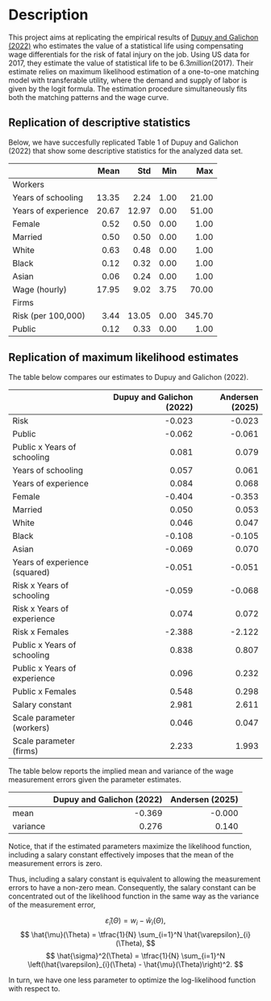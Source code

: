 
# Description
This project aims at replicating the empirical results of [Dupuy and Galichon (2022)](https://doi.org/10.3982/QE928) who estimates the value of a statistical life using compensating wage differentials for the risk of fatal injury on the job. Using US data for 2017, they estimate the value of statistical life to be $6.3 million ($2017). Their estimate relies on maximum likelihood estimation of a one-to-one matching model with transferable utility, where the demand and supply of labor is given by the logit formula. The estimation procedure simultaneously fits both the matching patterns and the wage curve.

## Replication of descriptive statistics
Below, we have succesfully replicated Table 1 of Dupuy and Galichon (2022) that show some descriptive statistics for the analyzed data set.

|                     |   Mean |   Std |   Min |    Max |
|:--------------------|-------:|------:|------:|-------:|
| Workers             |        |       |       |        |
| Years of schooling  |  13.35 |  2.24 |  1.00 |  21.00 |
| Years of experience |  20.67 | 12.97 |  0.00 |  51.00 |
| Female              |   0.52 |  0.50 |  0.00 |   1.00 |
| Married             |   0.50 |  0.50 |  0.00 |   1.00 |
| White               |   0.63 |  0.48 |  0.00 |   1.00 |
| Black               |   0.12 |  0.32 |  0.00 |   1.00 |
| Asian               |   0.06 |  0.24 |  0.00 |   1.00 |
| Wage (hourly)       |  17.95 |  9.02 |  3.75 |  70.00 |
| Firms               |        |       |       |        |
| Risk (per 100,000)  |   3.44 | 13.05 |  0.00 | 345.70 |
| Public              |   0.12 |  0.33 |  0.00 |   1.00 |

## Replication of maximum likelihood estimates
The table below compares our estimates to Dupuy and Galichon (2022).

|                               |   Dupuy and Galichon (2022) |   Andersen (2025) |
|:------------------------------|----------------------------:|------------------:|
| Risk                          |                      -0.023 |            -0.023 |
| Public                        |                      -0.062 |            -0.061 |
| Public x Years of schooling   |                       0.081 |             0.079 |
| Years of schooling            |                       0.057 |             0.061 |
| Years of experience           |                       0.084 |             0.068 |
| Female                        |                      -0.404 |            -0.353 |
| Married                       |                       0.050 |             0.053 |
| White                         |                       0.046 |             0.047 |
| Black                         |                      -0.108 |            -0.105 |
| Asian                         |                      -0.069 |             0.070 |
| Years of experience (squared) |                      -0.051 |            -0.051 |
| Risk x Years of schooling     |                      -0.059 |            -0.068 |
| Risk x Years of experience    |                       0.074 |             0.072 |
| Risk x Females                |                      -2.388 |            -2.122 |
| Public x Years of schooling   |                       0.838 |             0.807 |
| Public x Years of experience  |                       0.096 |             0.232 |
| Public x Females              |                       0.548 |             0.298 |
| Salary constant               |                       2.981 |             2.611 |
| Scale parameter (workers)     |                       0.046 |             0.047 |
| Scale parameter (firms)       |                       2.233 |             1.993 |

The table below reports the implied mean and variance of the wage measurement errors given the parameter estimates.

|          |   Dupuy and Galichon (2022) |   Andersen (2025) |
|:---------|----------------------------:|------------------:|
| mean     |                      -0.369 |            -0.000 |
| variance |                       0.276 |             0.140 |

Notice, that if the estimated parameters maximize the likelihood function, including a salary constant effectively imposes that the mean of the measurement errors is zero.

Thus, including a salary constant is equivalent to allowing the measurement errors to have a non-zero mean.
Consequently, the salary constant can be concentrated out of the likelihood function in the same way as the variance of the measurement error,

$$
    \hat{\varepsilon}_{i}(\Theta) = w_{i} - \hat{w}_{i}(\Theta), 
$$
$$
    \hat{\mu}(\Theta) = \tfrac{1}{N} \sum_{i=1}^N \hat{\varepsilon}_{i}(\Theta),
$$
$$
    \hat{\sigma}^2(\Theta) = \tfrac{1}{N} \sum_{i=1}^N \left(\hat{\varepsilon}_{i}(\Theta) - \hat{\mu}(\Theta)\right)^2.
$$

In turn, we have one less parameter to optimize the log-likelihood function with respect to.

